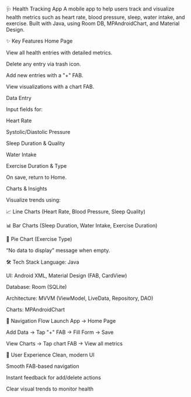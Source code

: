 🩺 Health Tracking App
A mobile app to help users track and visualize health metrics such as heart rate, blood pressure, sleep, water intake, and exercise. Built with Java, using Room DB, MPAndroidChart, and Material Design.

✨ Key Features
Home Page

View all health entries with detailed metrics.

Delete any entry via trash icon.

Add new entries with a "+" FAB.

View visualizations with a chart FAB.

Data Entry

Input fields for:

Heart Rate

Systolic/Diastolic Pressure

Sleep Duration & Quality

Water Intake

Exercise Duration & Type

On save, return to Home.

Charts & Insights

Visualize trends using:

📈 Line Charts (Heart Rate, Blood Pressure, Sleep Quality)

📊 Bar Charts (Sleep Duration, Water Intake, Exercise Duration)

🥧 Pie Chart (Exercise Type)

“No data to display” message when empty.

🛠️ Tech Stack
Language: Java

UI: Android XML, Material Design (FAB, CardView)

Database: Room (SQLite)

Architecture: MVVM (ViewModel, LiveData, Repository, DAO)

Charts: MPAndroidChart

🔄 Navigation Flow
Launch App → Home Page

Add Data → Tap "+" FAB → Fill Form → Save

View Charts → Tap chart FAB → View all metrics

📱 User Experience
Clean, modern UI

Smooth FAB-based navigation

Instant feedback for add/delete actions

Clear visual trends to monitor health

